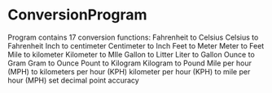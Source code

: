 # ConversionProgram
Program contains 17 conversion functions:
Fahrenheit to Celsius
Celsius to Fahrenheit
Inch to centimeter
Centimeter to Inch
Feet to Meter
Meter to Feet
Mile to kilometer
Kilometer to MIle
Gallon to Litter
Liter to Gallon
Ounce to Gram
Gram to Ounce
Pount to Kilogram
Kilogram to Pound
Mile per hour (MPH) to kilometers per hour (KPH)
kilometer per hour (KPH) to mile per hour (MPH)
set decimal point accuracy
